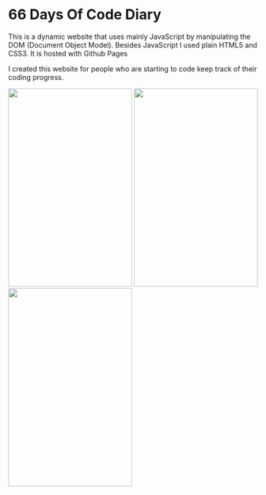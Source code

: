 <h1>66 Days Of Code Diary</h1>

<p>This is a dynamic website that uses mainly JavaScript by manipulating the DOM (Document Object Model). Besides JavaScript I used plain HTML5 and CSS3. It is hosted with Github Pages</p>

<p>I created this website for people who are starting to code keep track of their coding progress.</p>


<img src="https://suelenduarte.github.io/66DaysOfCodeDiary/images/img1.jpg" width = 250 height = 400> <img src="https://suelenduarte.github.io/66DaysOfCodeDiary/images/img2.jpg" width = 250 height = 400> <img src="https://suelenduarte.github.io/66DaysOfCodeDiary/images/img3.jpg" width = 250 height = 400>
